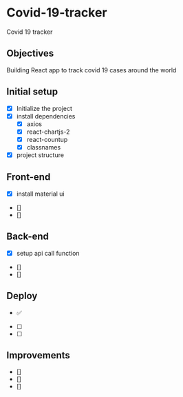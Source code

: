 # Covid-19-tracker

Covid 19 tracker


<!-- ![example-site](example-site.gif) -->

## Objectives
Building React app to track covid 19 cases around the world

## Initial setup
* [x] Initialize the project
* [x] install dependencies
    * [x] axios
    * [x] react-chartjs-2
    * [x] react-countup
    * [x] classnames
* [x] project structure

## Front-end
* [x] install material ui
* []
* []


## Back-end
* [x] setup api call function
* []
* []

## Deploy

 * ✅
  * [ ]
  * [ ]

## Improvements
* []
* []
* []



